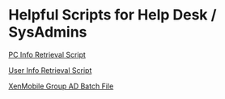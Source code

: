 # Helpful Scripts for Help Desk / SysAdmins

[PC Info Retrieval Script](/Get-ComputerInfo.ps1)

[User Info Retrieval Script](/Get-UserInfo.ps1)

[XenMobile Group AD Batch File](/XenMobileGroups.bat)
